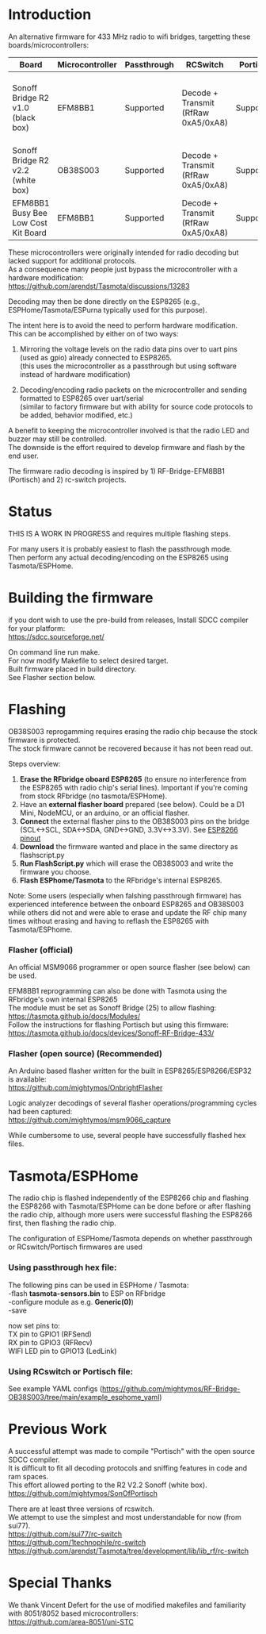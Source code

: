 # Introduction

An alternative firmware for 433 MHz radio to wifi bridges, targetting these boards/microcontrollers:  

| Board | Microcontroller | Passthrough |  RCSwitch | Portisch | Notes |
| ------------- | ------------- | ------------- | ------------- | ------------- | ------------- |
| Sonoff Bridge R2 v1.0 (black box) | EFM8BB1 | Supported | Decode + Transmit (RfRaw 0xA5/0xA8) | Supported | Flashing works, see instructions below for Tasmota firmware upgrade |
| Sonoff Bridge R2 v2.2 (white box) | OB38S003 | Supported | Decode + Transmit (RfRaw 0xA5/0xA8) | Supported | Requires reprogramming with official or open source flasher |
| EFM8BB1 Busy Bee Low Cost Kit Board | EFM8BB1 | Supported | Decode + Transmit (RfRaw 0xA5/0xA8) | Supported | Requires external receiver and/or transmitter |

These microcontrollers were originally intended for radio decoding but lacked support for additional protocols.  
As a consequence many people just bypass the microcontroller with a hardware modification:  
https://github.com/arendst/Tasmota/discussions/13283  

Decoding may then be done directly on the ESP8265 (e.g., ESPHome/Tasmota/ESPurna typically used for this purpose).  


The intent here is to avoid the need to perform hardware modification.  
This can be accomplished by either on of two ways:  

1) Mirroring the voltage levels on the radio data pins over to uart pins (used as gpio) already connected to ESP8265.  
   (this uses the microcontroller as a passthrough but using software instead of hardware modification)  

2) Decoding/encoding radio packets on the microcontroller and sending formatted to ESP8265 over uart/serial  
   (similar to factory firmware but with ability for source code protocols to be added, behavior modified, etc.)  
   
A benefit to keeping the microcontroller involved is that the radio LED and buzzer may still be controlled.  
The downside is the effort required to develop firmware and flash by the end user.  

The firmware radio decoding is inspired by 1) RF-Bridge-EFM8BB1 (Portisch) and 2) rc-switch projects.  

# Status
THIS IS A WORK IN PROGRESS and requires multiple flashing steps.   
 
For many users it is probably easiest to flash the passthrough mode.  
Then perform any actual decoding/encoding on the ESP8265 using Tasmota/ESPHome.

# Building the firmware 
if you dont wish to use the pre-build from releases, Install SDCC compiler for your platform:  
https://sdcc.sourceforge.net/  

On command line run make.  
For now modify Makefile to select desired target.  
Built firmware placed in build directory.  
See Flasher section below.  


# Flashing
OB38S003 reprogamming requires erasing the radio chip because the stock firmware is protected.  
The stock firmware cannot be recovered because it has not been read out.

Steps overview:
1. **Erase the RFbridge oboard ESP8265** (to ensure no interference from the ESP8265 with radio chip's serial lines). Important if you're coming from stock RFbridge (no tasmota/ESPHome).
2. Have an **external flasher board** prepared (see below). Could be a D1 Mini, NodeMCU, or an arduino, or an official flasher.
3. **Connect** the external flasher pins to the OB38S003 pins on the bridge (SCL<->SCL, SDA<->SDA, GND<->GND, 3.3V<->3.3V). See [ESP8266 pinout](https://randomnerdtutorials.com/esp8266-pinout-reference-gpios/)
4. **Download** the firmware wanted and place in the same directory as flashscript.py
5. **Run FlashScript.py** which will erase the OB38S003 and write the firmware you choose.
6. **Flash ESPhome/Tasmota** to the RFbridge's internal ESP8265.

Note: Some users (especially when falshing passthrough firmware) has experienced inteference between the onboard ESP8265 and OB38S003 while others did not and were able to erase and update the RF chip many times without erasing and having to reflash the ESP8265 with Tasmota/ESPhome. 

### Flasher (official)
An official MSM9066 programmer or open source flasher (see below) can be used.  

EFM8BB1 reprogramming can also be done with Tasmota using the RFbridge's own internal ESP8265  
The module must be set as Sonoff Bridge (25) to allow flashing:  
https://tasmota.github.io/docs/Modules/  
Follow the instructions for flashing Portisch but using this firmware:  
https://tasmota.github.io/docs/devices/Sonoff-RF-Bridge-433/  


### Flasher (open source) (Recommended)
An Arduino based flasher written for the built in ESP8265/ESP8266/ESP32 is available:  
https://github.com/mightymos/OnbrightFlasher

Logic analyzer decodings of several flasher operations/programming cycles had been captured:  
https://github.com/mightymos/msm9066_capture  

While cumbersome to use, several people have successfully flashed hex files.  

# Tasmota/ESPHome
The radio chip is flashed independently of the ESP8266 chip and flashing the ESP8266 with Tasmota/ESPHome can be done before or after flashing the radio chip, although more users were successful flashing the ESP8266 first, then flashing the radio chip. 

The configuration of ESPHome/Tasmota depends on whether passthrough or RCswitch/Portisch firmwares are used
### **Using passthrough hex file**:

The following pins can be used in ESPHome / Tasmota:  
-flash **tasmota-sensors.bin** to ESP on RFbridge  
-configure module as e.g. **Generic(0)**)  
-save  

now set pins to:  
TX pin to GPIO1        (RFSend)  
RX pin to GPIO3        (RFRecv)  
WIFI LED pin to GPIO13 (LedLink)  


### **Using RCswitch or Portisch file**:

See example YAML configs (https://github.com/mightymos/RF-Bridge-OB38S003/tree/main/example_esphome_yaml)

# Previous Work

A successful attempt was made to compile "Portisch" with the open source SDCC compiler.  
It is difficult to fit all decoding protocols and sniffing features in code and ram spaces.  
This effort allowed porting to the R2 V2.2 Sonoff (white box).  
https://github.com/mightymos/SonOfPortisch

There are at least three versions of rcswitch.  
We attempt to use the simplest and most understandable for now (from sui77).  
https://github.com/sui77/rc-switch  
https://github.com/1technophile/rc-switch  
https://github.com/arendst/Tasmota/tree/development/lib/lib_rf/rc-switch  


# Special Thanks
We thank Vincent Defert for the use of modified makefiles and familiarity with 8051/8052 based microcontrollers:  
https://github.com/area-8051/uni-STC
